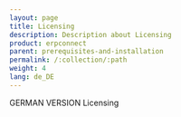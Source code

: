 ```yaml
---
layout: page
title: Licensing
description: Description about Licensing
product: erpconnect
parent: prerequisites-and-installation
permalink: /:collection/:path
weight: 4
lang: de_DE
---
```


GERMAN VERSION
Licensing